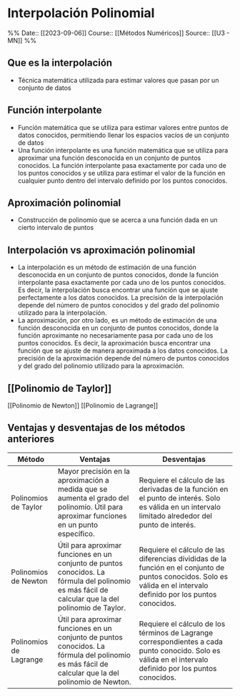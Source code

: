 # Interpolación Polinomial

%%
Date:: [[2023-09-06]]
Course:: [[Métodos Numéricos]]
Source:: [[U3 - MN]]
%%

## Que es la interpolación
- Técnica matemática utilizada para estimar valores que pasan por un conjunto de datos 

## Función interpolante
- Función matemática que se utiliza para estimar valores entre puntos de datos conocidos, permitiendo llenar los espacios vacíos de un conjunto de datos
- Una función interpolante es una función matemática que se utiliza para aproximar una función desconocida en un conjunto de puntos conocidos. La función interpolante pasa exactamente por cada uno de los puntos conocidos y se utiliza para estimar el valor de la función en cualquier punto dentro del intervalo definido por los puntos conocidos.

## Aproximación polinomial
- Construcción de polinomio que se acerca a una función dada en un cierto intervalo de puntos

## Interpolación vs aproximación polinomial
- La interpolación es un método de estimación de una función desconocida en un conjunto de puntos conocidos, donde la función interpolante pasa exactamente por cada uno de los puntos conocidos. Es decir, la interpolación busca encontrar una función que se ajuste perfectamente a los datos conocidos. La precisión de la interpolación depende del número de puntos conocidos y del grado del polinomio utilizado para la interpolación.
- La aproximación, por otro lado, es un método de estimación de una función desconocida en un conjunto de puntos conocidos, donde la función aproximante no necesariamente pasa por cada uno de los puntos conocidos. Es decir, la aproximación busca encontrar una función que se ajuste de manera aproximada a los datos conocidos. La precisión de la aproximación depende del número de puntos conocidos y del grado del polinomio utilizado para la aproximación.


## [[Polinomio de Taylor]]

[[Polinomio de Newton]]
[[Polinomio de Lagrange]]


## Ventajas y desventajas de los métodos anteriores

| Método | Ventajas | Desventajas |
| --- | --- | --- |
| Polinomios de Taylor | Mayor precisión en la aproximación a medida que se aumenta el grado del polinomio. Útil para aproximar funciones en un punto específico. | Requiere el cálculo de las derivadas de la función en el punto de interés. Solo es válida en un intervalo limitado alrededor del punto de interés. |
| Polinomios de Newton | Útil para aproximar funciones en un conjunto de puntos conocidos. La fórmula del polinomio es más fácil de calcular que la del polinomio de Taylor. | Requiere el cálculo de las diferencias divididas de la función en el conjunto de puntos conocidos. Solo es válida en el intervalo definido por los puntos conocidos. |
| Polinomios de Lagrange | Útil para aproximar funciones en un conjunto de puntos conocidos. La fórmula del polinomio es más fácil de calcular que la del polinomio de Newton. | Requiere el cálculo de los términos de Lagrange correspondientes a cada punto conocido. Solo es válida en el intervalo definido por los puntos conocidos. | 

